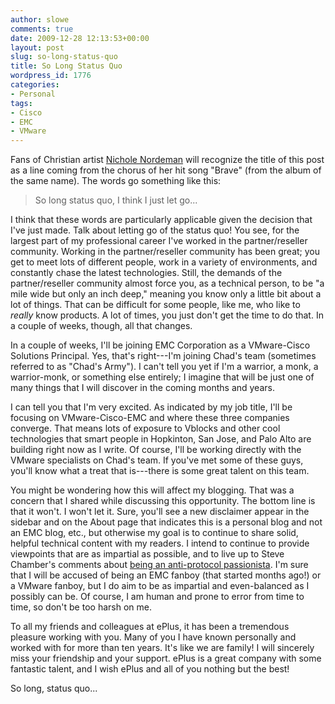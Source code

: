 ```yaml
---
author: slowe
comments: true
date: 2009-12-28 12:13:53+00:00
layout: post
slug: so-long-status-quo
title: So Long Status Quo
wordpress_id: 1776
categories:
- Personal
tags:
- Cisco
- EMC
- VMware
---
```


Fans of Christian artist [Nichole Nordeman](http://www.nicholenordeman.com/) will recognize the title of this post as a line coming from the chorus of her hit song "Brave" (from the album of the same name). The words go something like this:

>So long status quo, I think I just let go...

I think that these words are particularly applicable given the decision that I've just made. Talk about letting go of the status quo! You see, for the largest part of my professional career I've worked in the partner/reseller community. Working in the partner/reseller community has been great; you get to meet lots of different people, work in a variety of environments, and constantly chase the latest technologies. Still, the demands of the partner/reseller community almost force you, as a technical person, to be "a mile wide but only an inch deep," meaning you know only a little bit about a lot of things. That can be difficult for some people, like me, who like to _really_ know products. A lot of times, you just don't get the time to do that. In a couple of weeks, though, all that changes.

In a couple of weeks, I'll be joining EMC Corporation as a VMware-Cisco Solutions Principal. Yes, that's right---I'm joining Chad's team (sometimes referred to as "Chad's Army"). I can't tell you yet if I'm a warrior, a monk, a warrior-monk, or something else entirely; I imagine that will be just one of many things that I will discover in the coming months and years.

I can tell you that I'm very excited. As indicated by my job title, I'll be focusing on VMware-Cisco-EMC and where these three companies converge. That means lots of exposure to Vblocks and other cool technologies that smart people in Hopkinton, San Jose, and Palo Alto are building right now as I write. Of course, I'll be working directly with the VMware specialists on Chad's team. If you've met some of these guys, you'll know what a treat that is---there is some great talent on this team.

You might be wondering how this will affect my blogging. That was a concern that I shared while discussing this opportunity. The bottom line is that it won't. I won't let it. Sure, you'll see a new disclaimer appear in the sidebar and on the About page that indicates this is a personal blog and not an EMC blog, etc., but otherwise my goal is to continue to share solid, helpful technical content with my readers. I intend to continue to provide viewpoints that are as impartial as possible, and to live up to Steve Chamber's comments about [being an anti-protocol passionista](http://viewyonder.com/2009/11/12/the-end-is-nigh-for-protocol-passionistas/). I'm sure that I will be accused of being an EMC fanboy (that started months ago!) or a VMware fanboy, but I do aim to be as impartial and even-balanced as I possibly can be. Of course, I am human and prone to error from time to time, so don't be too harsh on me.

To all my friends and colleagues at ePlus, it has been a tremendous pleasure working with you. Many of you I have known personally and worked with for more than ten years. It's like we are family! I will sincerely miss your friendship and your support. ePlus is a great company with some fantastic talent, and I wish ePlus and all of you nothing but the best!

So long, status quo...
